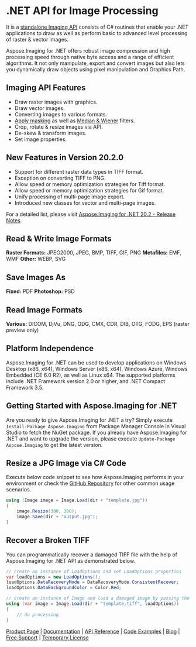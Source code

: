 # .NET API for Image Processing

It is a [standalone Imaging API](https://products.aspose.com/imaging/net) consists of C# routines that enable your .NET applications to draw as well as perform basic to advanced level processing of raster & vector images.

Aspose.Imaging for .NET offers robust image compression and high processing speed through native byte access and a range of efficient algorithms. It not only manipulate, export and convert images but also lets you dynamically draw objects using pixel manipulation and Graphics Path.

## Imaging API Features

- Draw raster images with graphics.
- Draw vector images.
- Converting images to various formats.
- [Apply masking](https://docs.aspose.com/display/imagingnet/Applying+Masking+to+Images) as well as [Median & Wiener](https://docs.aspose.com/display/imagingnet/Applying+Median+and+Wiener+Filters) filters.
- Crop, rotate & resize images via API.
- De-skew & transform images.
- Set image properties.

## New Features in Version 20.2.0

- Support for different raster data types in TIFF format.
- Exception on converting TIFF to PNG.
- Allow speed or memory optimization strategies for Tiff format.
- Allow speed or memory optimization strategies for Gif format.
- Unify processing of multi-page image export.
- Introduced new classes for vector and multi-page images.

For a detailed list, please visit [Aspose.Imaging for .NET 20.2 - Release Notes](https://docs.aspose.com/display/imagingnet/Aspose.Imaging+for+.NET+20.2+-+Release+notes).

## Read & Write Image Formats

**Raster Formats:** JPEG2000, JPEG, BMP, TIFF, GIF, PNG
**Metafiles:** EMF, WMF
**Other:** WEBP, SVG

## Save Images As

**Fixed:** PDF
**Photoshop:** PSD

## Read Image Formats

**Various:** DICOM, DjVu, DNG, ODG, CMX, CDR, DIB, OTG, FODG, EPS (raster preview only)

## Platform Independence

Aspose.Imaging for .NET can be used to develop applications on Windows Desktop (x86, x64), Windows Server (x86, x64), Windows Azure, Windows Embedded (CE 6.0 R2), as well as Linux x64. The supported platforms include .NET Framework version 2.0 or higher, and .NET Compact Framework 3.5.

## Getting Started with Aspose.Imaging for .NET

Are you ready to give Aspose.Imaging for .NET a try? Simply execute `Install-Package Aspose.Imaging` from Package Manager Console in Visual Studio to fetch the NuGet package. If you already have Aspose.Imaging for .NET and want to upgrade the version, please execute `Update-Package Aspose.Imaging` to get the latest version.

## Resize a JPG Image via C# Code

Execute below code snippet to see how Aspose.Imaging performs in your environment or check the [GitHub Repository](https://github.com/aspose-imaging/Aspose.Imaging-for-.NET) for other common usage scenarios. 

```csharp
using (Image image = Image.Load(dir + "template.jpg"))
{
    image.Resize(300, 300);
    image.Save(dir + "output.jpg");
}
```

## Recover a Broken TIFF

You can programmatically recover a damaged TIFF file with the help of Aspose.Imaging for .NET API as demonstrated below.

```csharp
// create an instance of LoadOptions and set LoadOptions properties
var loadOptions = new LoadOptions();
loadOptions.DataRecoveryMode = DataRecoveryMode.ConsistentRecover;
loadOptions.DataBackgroundColor = Color.Red;

// create an instance of Image and load a damaged image by passing the instance of LoadOptions
using (var image = Image.Load(dir + "template.tiff", loadOptions))
{
    // do processing
}
```

[Product Page](https://products.aspose.com/imaging/net) | [Documentation](https://docs.aspose.com/display/imagingnet/Home) | [API Reference](https://apireference.aspose.com/net/imaging) | [Code Examples](https://github.com/aspose-imaging/Aspose.Imaging-for-.NET) | [Blog](https://blog.aspose.com/category/imaging/) | [Free Support](https://forum.aspose.com/c/imaging) | [Temporary License](https://purchase.aspose.com/temporary-license)
